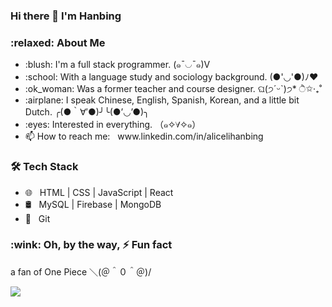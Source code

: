 ### Hi there 👋 I'm Hanbing

<h3> :relaxed: About Me </h3>
<ul>
<li> :blush: I'm a full stack programmer. (๑¯◡¯๑)V</li>
<li>  :school: With a language study and sociology background. (●'◡'●)ﾉ♥
<li> :ok_woman: Was a former teacher and course designer. ଘ(੭ˊᵕˋ)੭* ੈ✩‧₊˚
<li>   :airplane: I speak Chinese, English, Spanish, Korean, and a little bit Dutch. ╭(●｀∀′●)╯╰(●’◡’●)╮
<li> :eyes: Interested in everything. （๑✧∀✧๑）
<li>  📫 How to reach me: &nbsp;  www.linkedin.com/in/alicelihanbing 
</ul>


<h3>🛠 Tech Stack</h3>

- 🌐 &nbsp;  HTML | CSS | JavaScript | React 
- 🛢 &nbsp; MySQL | Firebase | MongoDB
- 🔧 &nbsp;  Git


<h3>:wink: Oh, by the way,  ⚡ Fun fact </h3>
<p>a fan of One Piece  ＼(＠＾０＾＠)/ </p>

<img align="center" src="https://tva1.sinaimg.cn/large/0081Kckwgy1gkq8at40lej318w0u0gya.jpg" />
